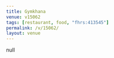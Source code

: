 ```yaml
---
title: Gymkhana
venue: v15062
tags: [restaurant, food, "fhrs:413545"]
permalink: /v/15062/
layout: venue
---
```

null